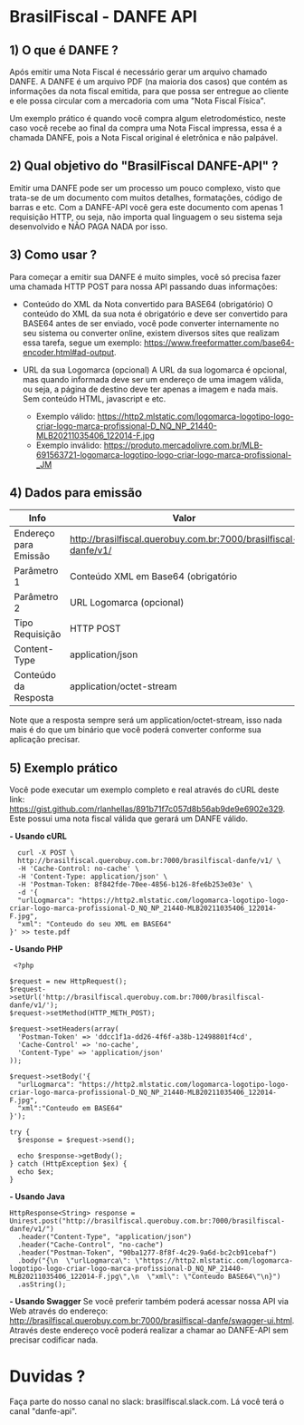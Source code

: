 
# BrasilFiscal - DANFE API

## 1) O que é DANFE ?
Após emitir uma Nota Fiscal é necessário gerar um arquivo chamado DANFE. A DANFE é um arquivo PDF (na maioria dos casos) que contém as informações da nota fiscal emitida, para que possa ser entregue ao cliente e ele possa circular com a mercadoria com uma "Nota Fiscal Física". 

Um exemplo prático é quando você compra algum eletrodoméstico, neste caso você recebe ao final da compra uma Nota Fiscal impressa, essa é a chamada DANFE, pois a Nota Fiscal original é eletrônica e não palpável. 


## 2) Qual objetivo do "BrasilFiscal DANFE-API" ?
Emitir uma DANFE pode ser um processo um pouco complexo, visto que trata-se de um documento com muitos detalhes, formatações, código de barras e etc. Com a DANFE-API você gera este documento com apenas 1 requisição HTTP, ou seja, não importa qual linguagem o seu sistema seja desenvolvido e NÃO PAGA NADA por isso.

## 3) Como usar ? 
Para começar a emitir sua DANFE é muito simples, você só precisa fazer uma chamada HTTP POST para nossa API passando duas informações:
  - Conteúdo do XML da Nota convertido para BASE64 (obrigatório)
    O conteúdo do XML da sua nota é obrigatório e deve ser convertido para BASE64 antes de ser enviado, você pode converter internamente no seu sistema ou converter online, existem diversos sites que realizam essa tarefa, segue um exemplo: https://www.freeformatter.com/base64-encoder.html#ad-output. 

  
  - URL da sua Logomarca (opcional)
    A URL da sua logomarca é opcional, mas quando informada deve ser um endereço de uma imagem válida, ou seja, a página de destino deve ter apenas a imagem e nada mais. Sem conteúdo HTML, javascript e etc. 
    - Exemplo válido: https://http2.mlstatic.com/logomarca-logotipo-logo-criar-logo-marca-profissional-D_NQ_NP_21440-MLB20211035406_122014-F.jpg
    - Exemplo inválido: https://produto.mercadolivre.com.br/MLB-691563721-logomarca-logotipo-logo-criar-logo-marca-profissional-_JM
    
## 4) Dados para emissão
    
|Info  |Valor  |
|--|--|
|  Endereço para Emissão|http://brasilfiscal.querobuy.com.br:7000/brasilfiscal-danfe/v1/  |
|Parâmetro 1| Conteúdo XML em Base64 (obrigatório|
|Parâmetro 2| URL Logomarca (opcional)|
|Tipo Requisição|HTTP POST|
|Content-Type|application/json|
|Conteúdo da Resposta|application/octet-stream|

Note que a resposta sempre será um application/octet-stream, isso nada mais é do que um binário que você poderá converter conforme sua aplicação precisar. 

## 5) Exemplo prático

Você pode executar um exemplo completo e real através do cURL deste link: https://gist.github.com/rlanhellas/891b71f7c057d8b56ab9de9e6902e329. Este possui uma nota fiscal válida que gerará um DANFE válido.
    
 **- Usando cURL**
  
      curl -X POST \
      http://brasilfiscal.querobuy.com.br:7000/brasilfiscal-danfe/v1/ \
      -H 'Cache-Control: no-cache' \
      -H 'Content-Type: application/json' \
      -H 'Postman-Token: 8f842fde-70ee-4856-b126-8fe6b253e03e' \
      -d '{
      "urlLogmarca": "https://http2.mlstatic.com/logomarca-logotipo-logo-criar-logo-marca-profissional-D_NQ_NP_21440-MLB20211035406_122014-F.jpg",
      "xml": "Conteudo do seu XML em BASE64"
    }' >> teste.pdf

 **- Usando PHP** 
 

     <?php
    
    $request = new HttpRequest();
    $request->setUrl('http://brasilfiscal.querobuy.com.br:7000/brasilfiscal-danfe/v1/');
    $request->setMethod(HTTP_METH_POST);
    
    $request->setHeaders(array(
      'Postman-Token' => 'ddcc1f1a-dd26-4f6f-a38b-12498801f4cd',
      'Cache-Control' => 'no-cache',
      'Content-Type' => 'application/json'
    ));
    
    $request->setBody('{
      "urlLogmarca": "https://http2.mlstatic.com/logomarca-logotipo-logo-criar-logo-marca-profissional-D_NQ_NP_21440-MLB20211035406_122014-F.jpg",
      "xml":"Conteudo em BASE64"
    }');
    
    try {
      $response = $request->send();
    
      echo $response->getBody();
    } catch (HttpException $ex) {
      echo $ex;
    }

**- Usando Java**

    HttpResponse<String> response = Unirest.post("http://brasilfiscal.querobuy.com.br:7000/brasilfiscal-danfe/v1/")
      .header("Content-Type", "application/json")
      .header("Cache-Control", "no-cache")
      .header("Postman-Token", "90ba1277-8f8f-4c29-9a6d-bc2cb91cebaf")
      .body("{\n  \"urlLogmarca\": \"https://http2.mlstatic.com/logomarca-logotipo-logo-criar-logo-marca-profissional-D_NQ_NP_21440-MLB20211035406_122014-F.jpg\",\n  \"xml\": \"Conteudo BASE64\"\n}")
      .asString();

**- Usando Swagger**
Se você preferir também poderá acessar nossa API via Web através do endereço: http://brasilfiscal.querobuy.com.br:7000/brasilfiscal-danfe/swagger-ui.html. 
Através deste endereço você poderá realizar a chamar ao DANFE-API sem precisar codificar nada.

# Duvidas ? 
Faça parte do nosso canal no slack: brasilfiscal.slack.com. Lá você terá o canal "danfe-api".
